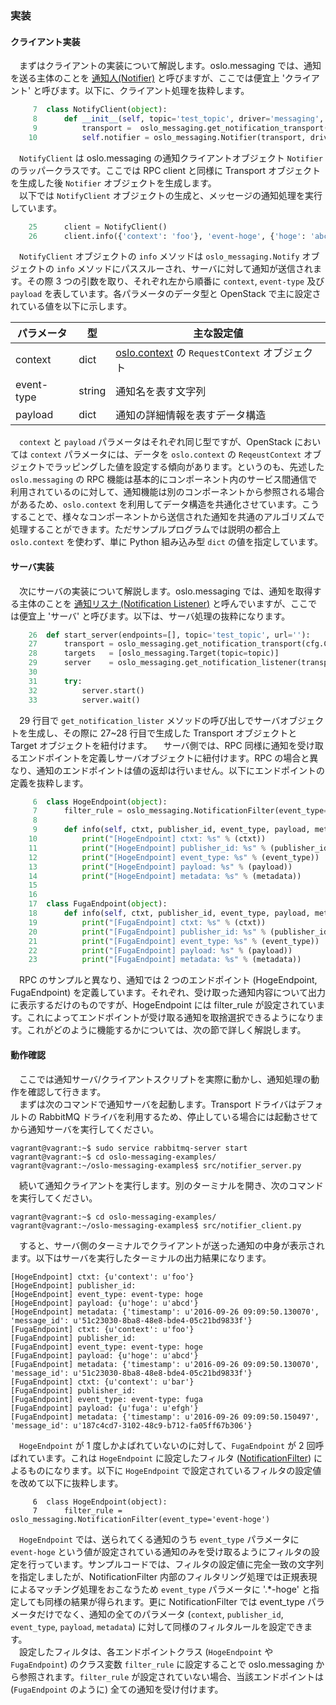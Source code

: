### 実装
#### クライアント実装
　まずはクライアントの実装について解説します。oslo.messaging では、通知を送る主体のことを [通知人(Notifier)](http://docs.openstack.org/developer/oslo.messaging/notifier.html) と呼びますが、ここでは便宜上 'クライアント' と呼びます。以下に、クライアント処理を抜粋します。  

```Python
     7	class NotifyClient(object):
     8	    def __init__(self, topic='test_topic', driver='messaging', pub_id='', url=''):
     9	        transport =  oslo_messaging.get_notification_transport(cfg.CONF, url=url)
    10	        self.notifier = oslo_messaging.Notifier(transport, driver=driver, publisher_id=pub_id, topic=topic)
```
　`NotifyClient` は oslo.messaging の通知クライアントオブジェクト `Notifier` のラッパークラスです。ここでは RPC client と同様に Transport オブジェクトを生成した後 `Notifier` オブジェクトを生成します。  
　以下では `NotifyClient` オブジェクトの生成と、メッセージの通知処理を実行しています。  

```Python
    25	    client = NotifyClient()
    26	    client.info({'context': 'foo'}, 'event-hoge', {'hoge': 'abcd'})
```
　`NotifyClient` オブジェクトの `info` メソッドは `oslo_messaging.Notify` オブジェクトの `info` メソッドにパススルーされ、サーバに対して通知が送信されます。その際 3 つの引数を取り、それぞれ左から順番に `context`, `event-type` 及び `payload` を表しています。各パラメータのデータ型と OpenStack で主に設定されている値を以下に示します。  

| パラメータ  | 型     | 主な設定値                                                                                         |
| ----------- | ------ | -------------------------------------------------------------------------------------------------- |
| context     | dict   | [oslo.context](http://docs.openstack.org/developer/oslo.context/) の `RequestContext` オブジェクト |
| event-type  | string | 通知名を表す文字列                                                                                 |
| payload     | dict   | 通知の詳細情報を表すデータ構造                                                                     |

　`context` と `payload` パラメータはそれぞれ同じ型ですが、OpenStack においては `context` パラメータには、データを `oslo.context` の `ReqeustContext` オブジェクトでラッピングした値を設定する傾向があります。というのも、先述した `oslo.messaging` の RPC 機能は基本的にコンポーネント内のサービス間通信で利用されているのに対して、通知機能は別のコンポーネントから参照される場合があるため、`oslo.context` を利用してデータ構造を共通化させています。こうすることで、様々なコンポーネントから送信された通知を共通のアルゴリズムで処理することができます。ただサンプルプログラムでは説明の都合上 `oslo.context` を使わず、単に Python 組み込み型 `dict` の値を指定しています。  

#### サーバ実装
　次にサーバの実装について解説します。oslo.messaging では、通知を取得する主体のことを [通知リスナ (Notification Listener)](http://docs.openstack.org/developer/oslo.messaging/notification_listener.html) と呼んでいますが、ここでは便宜上 'サーバ' と呼びます。以下は、サーバ処理の抜粋になります。  

```Python
    26	def start_server(endpoints=[], topic='test_topic', url=''):
    27	    transport = oslo_messaging.get_notification_transport(cfg.CONF, url=url)
    28	    targets   = [oslo_messaging.Target(topic=topic)]
    29	    server    = oslo_messaging.get_notification_listener(transport, targets, endpoints)
    30	
    31	    try:
    32	        server.start()
    33	        server.wait()
```

　29 行目で `get_notification_lister` メソッドの呼び出しでサーバオブジェクトを生成し、その際に 27~28 行目で生成した Transport オブジェクトと Target オブジェクトを紐付けます。
　サーバ側では、RPC 同様に通知を受け取るエンドポイントを定義しサーバオブジェクトに紐付けます。RPC の場合と異なり、通知のエンドポイントは値の返却は行いません。以下にエンドポイントの定義を抜粋します。  

```Python
     6	class HogeEndpoint(object):
     7	    filter_rule = oslo_messaging.NotificationFilter(event_type='event-hoge')
     8	
     9	    def info(self, ctxt, publisher_id, event_type, payload, metadata):
    10	        print("[HogeEndpoint] ctxt: %s" % (ctxt))
    11	        print("[HogeEndpoint] publisher_id: %s" % (publisher_id))
    12	        print("[HogeEndpoint] event_type: %s" % (event_type))
    13	        print("[HogeEndpoint] payload: %s" % (payload))
    14	        print("[HogeEndpoint] metadata: %s" % (metadata))
    15	
    16	
    17	class FugaEndpoint(object):
    18	    def info(self, ctxt, publisher_id, event_type, payload, metadata):
    19	        print("[FugaEndpoint] ctxt: %s" % (ctxt))
    20	        print("[FugaEndpoint] publisher_id: %s" % (publisher_id))
    21	        print("[FugaEndpoint] event_type: %s" % (event_type))
    22	        print("[FugaEndpoint] payload: %s" % (payload))
    23	        print("[FugaEndpoint] metadata: %s" % (metadata))
```

　RPC のサンプルと異なり、通知では 2 つのエンドポイント (HogeEndpoint, FugaEndpoint) を定義しています。それぞれ、受け取った通知内容について出力に表示するだけのものですが、HogeEndpoint には filter_rule が設定されています。これによってエンドポイントが受け取る通知を取捨選択できるようになります。これがどのように機能するかについては、次の節で詳しく解説します。  

#### 動作確認
　ここでは通知サーバ/クライアントスクリプトを実際に動かし、通知処理の動作を確認して行きます。  
　まずは次のコマンドで通知サーバを起動します。Transport ドライバはデフォルトの RabbitMQ ドライバを利用するため、停止している場合には起動させてから通知サーバを実行してください。  

```
vagrant@vagrant:~$ sudo service rabbitmq-server start
vagrant@vagrant:~$ cd oslo-messaging-examples/
vagrant@vagrant:~/oslo-messaging-examples$ src/notifier_server.py
```

　続いて通知クライアントを実行します。別のターミナルを開き、次のコマンドを実行してください。  

```
vagrant@vagrant:~$ cd oslo-messaging-examples/
vagrant@vagrant:~/oslo-messaging-examples$ src/notifier_client.py 
```

　すると、サーバ側のターミナルでクライアントが送った通知の中身が表示されます。以下はサーバを実行したターミナルの出力結果になります。  

```
[HogeEndpoint] ctxt: {u'context': u'foo'}
[HogeEndpoint] publisher_id: 
[HogeEndpoint] event_type: event-type: hoge
[HogeEndpoint] payload: {u'hoge': u'abcd'}
[HogeEndpoint] metadata: {'timestamp': u'2016-09-26 09:09:50.130070', 'message_id': u'51c23030-8ba8-48e8-bde4-05c21bd9833f'}
[FugaEndpoint] ctxt: {u'context': u'foo'}
[FugaEndpoint] publisher_id: 
[FugaEndpoint] event_type: event-type: hoge
[FugaEndpoint] payload: {u'hoge': u'abcd'}
[FugaEndpoint] metadata: {'timestamp': u'2016-09-26 09:09:50.130070', 'message_id': u'51c23030-8ba8-48e8-bde4-05c21bd9833f'}
[FugaEndpoint] ctxt: {u'context': u'bar'}
[FugaEndpoint] publisher_id: 
[FugaEndpoint] event_type: event-type: fuga
[FugaEndpoint] payload: {u'fuga': u'efgh'}
[FugaEndpoint] metadata: {'timestamp': u'2016-09-26 09:09:50.150497', 'message_id': u'187c4cd7-3102-48c9-b712-fa05ff67b306'}
```

　`HogeEndpoint` が 1 度しかよばれていないのに対して、`FugaEndpoint` が 2 回呼ばれています。これは `HogeEndpoint` に設定したフィルタ ([NotificationFilter](https://specs.openstack.org/openstack/oslo-specs/specs/kilo/notification-dispatcher-filter.html)) によるものになります。以下に `HogeEndpoint` で設定されているフィルタの設定値を改めて以下に抜粋します。  

```
     6	class HogeEndpoint(object):
     7	    filter_rule = oslo_messaging.NotificationFilter(event_type='event-hoge')
```

　`HogeEndpoint` では、送られてくる通知のうち `event_type` パラメータに `event-hoge` という値が設定されている通知のみを受け取るようにフィルタの設定を行っています。サンプルコードでは、フィルタの設定値に完全一致の文字列を指定しましたが、NotificationFilter 内部のフィルタリング処理では正規表現によるマッチング処理をおこなうため `event_type` パラメータに '.*-hoge' と指定しても同様の結果が得られます。更に NotificationFilter では event_type パラメータだけでなく、通知の全てのパラメータ (`context`, `publisher_id`, `event_type`, `payload`, `metadata`) に対して同様のフィルタルールを設定できます。  
　設定したフィルタは、各エンドポイントクラス (`HogeEndpoint` や `FugaEndpoint`) のクラス変数 `filter_rule` に設定することで oslo.messaging から参照されます。`filter_rule` が設定されていない場合、当該エンドポイントは (`FugaEndpoint` のように) 全ての通知を受け付けます。  
